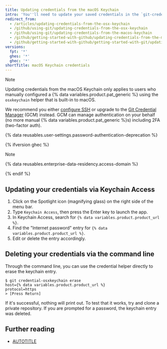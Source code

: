 ```yaml
---
title: Updating credentials from the macOS Keychain
intro: 'You''ll need to update your saved credentials in the `git-credential-osxkeychain` helper if you change your username, password, or {% data variables.product.pat_generic %} on {% data variables.product.github %}.'
redirect_from:
  - /articles/updating-credentials-from-the-osx-keychain
  - /github/using-git/updating-credentials-from-the-osx-keychain
  - /github/using-git/updating-credentials-from-the-macos-keychain
  - /github/getting-started-with-github/updating-credentials-from-the-macos-keychain
  - /github/getting-started-with-github/getting-started-with-git/updating-credentials-from-the-macos-keychain
versions:
  fpt: '*'
  ghes: '*'
  ghec: '*'
shortTitle: macOS Keychain credentials
---
```


> [!NOTE]
> Updating credentials from the macOS Keychain only applies to users who manually configured a {% data variables.product.pat_generic %} using the `osxkeychain` helper that is built-in to macOS.
>
> We recommend you either [configure SSH](/authentication/connecting-to-github-with-ssh) or upgrade to the [Git Credential Manager](/get-started/getting-started-with-git/caching-your-github-credentials-in-git) (GCM) instead. GCM can manage authentication on your behalf (no more manual {% data variables.product.pat_generic %}s) including 2FA (two-factor auth).

{% data reusables.user-settings.password-authentication-deprecation %}

{% ifversion ghec %}

> [!NOTE]
> {% data reusables.enterprise-data-residency.access-domain %}

{% endif %}

## Updating your credentials via Keychain Access

1. Click on the Spotlight icon (magnifying glass) on the right side of the menu bar.
1. Type `Keychain Access`, then press the Enter key to launch the app.
1. In Keychain Access, search for `{% data variables.product.product_url %}`.
1. Find the "Internet password" entry for `{% data variables.product.product_url %}`.
1. Edit or delete the entry accordingly.

## Deleting your credentials via the command line

Through the command line, you can use the credential helper directly to erase the keychain entry.

```shell
$ git credential-osxkeychain erase
host={% data variables.product.product_url %}
protocol=https
> [Press Return]
```

If it's successful, nothing will print out. To test that it works, try and clone a private repository. If you are prompted for a password, the keychain entry was deleted.

## Further reading

* [AUTOTITLE](/get-started/getting-started-with-git/caching-your-github-credentials-in-git)
